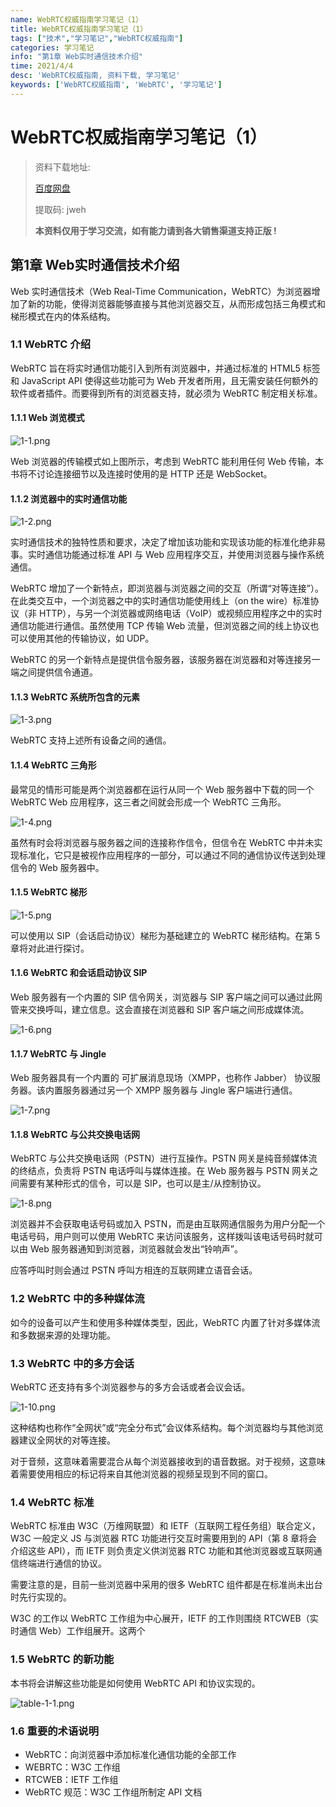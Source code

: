 ```yaml
---
name: WebRTC权威指南学习笔记（1）
title: WebRTC权威指南学习笔记（1）
tags: ["技术","学习笔记","WebRTC权威指南"]
categories: 学习笔记
info: "第1章 Web实时通信技术介绍"
time: 2021/4/4
desc: 'WebRTC权威指南, 资料下载, 学习笔记'
keywords: ['WebRTC权威指南', 'WebRTC', '学习笔记']
---
```


# WebRTC权威指南学习笔记（1）

> 资料下载地址:
>
> [百度网盘](https://pan.baidu.com/s/1c_lgO6C9EKRpJ-YMK4vjTg)
>
> 提取码: jweh
>
> **本资料仅用于学习交流，如有能力请到各大销售渠道支持正版 !**

## 第1章 Web实时通信技术介绍

Web 实时通信技术（Web Real-Time Communication，WebRTC）为浏览器增加了新的功能，使得浏览器能够直接与其他浏览器交互，从而形成包括三角模式和梯形模式在内的体系结构。

### 1.1 WebRTC 介绍

WebRTC 旨在将实时通信功能引入到所有浏览器中，并通过标准的 HTML5 标签和 JavaScript API 使得这些功能可为 Web 开发者所用，且无需安装任何额外的软件或者插件。而要得到所有的浏览器支持，就必须为 WebRTC 制定相关标准。

#### 1.1.1 Web 浏览模式

![1-1.png](./images/1-1.png)

Web 浏览器的传输模式如上图所示，考虑到 WebRTC 能利用任何 Web 传输，本书将不讨论连接细节以及连接时使用的是 HTTP 还是 WebSocket。

#### 1.1.2 浏览器中的实时通信功能

![1-2.png](./images/1-2.png)

实时通信技术的独特性质和要求，决定了增加该功能和实现该功能的标准化绝非易事。实时通信功能通过标准 API 与 Web 应用程序交互，并使用浏览器与操作系统通信。

WebRTC 增加了一个新特点，即浏览器与浏览器之间的交互（所谓“对等连接”）。在此类交互中，一个浏览器之中的实时通信功能使用线上（on the wire）标准协议（非 HTTP），与另一个浏览器或网络电话（VoIP）或视频应用程序之中的实时通信功能进行通信。虽然使用 TCP 传输 Web 流量，但浏览器之间的线上协议也可以使用其他的传输协议，如 UDP。

WebRTC 的另一个新特点是提供信令服务器，该服务器在浏览器和对等连接另一端之间提供信令通道。

#### 1.1.3 WebRTC 系统所包含的元素

![1-3.png](./images/1-3.png)

WebRTC 支持上述所有设备之间的通信。

#### 1.1.4 WebRTC 三角形

最常见的情形可能是两个浏览器都在运行从同一个 Web 服务器中下载的同一个 WebRTC Web 应用程序，这三者之间就会形成一个 WebRTC 三角形。

![1-4.png](./images/1-4.png)

虽然有时会将浏览器与服务器之间的连接称作信令，但信令在 WebRTC 中并未实现标准化，它只是被视作应用程序的一部分，可以通过不同的通信协议传送到处理信令的 Web 服务器中。

#### 1.1.5 WebRTC 梯形

![1-5.png](./images/1-5.png)

可以使用以 SIP（会话启动协议）梯形为基础建立的 WebRTC 梯形结构。在第 5 章将对此进行探讨。

#### 1.1.6 WebRTC 和会话启动协议 SIP

Web 服务器有一个内置的 SIP 信令网关，浏览器与 SIP 客户端之间可以通过此网管来交换呼叫，建立信息。这会直接在浏览器和 SIP 客户端之间形成媒体流。

![1-6.png](./images/1-6.png)

#### 1.1.7 WebRTC 与 Jingle

Web 服务器具有一个内置的 可扩展消息现场（XMPP，也称作 Jabber） 协议服务器。该内置服务器通过另一个 XMPP 服务器与 Jingle 客户端进行通信。

![1-7.png](./images/1-7.png)

#### 1.1.8 WebRTC 与公共交换电话网

WebRTC 与公共交换电话网（PSTN）进行互操作。PSTN 网关是纯音频媒体流的终结点，负责将 PSTN 电话呼叫与媒体连接。在 Web 服务器与 PSTN 网关之间需要有某种形式的信令，可以是 SIP，也可以是主/从控制协议。

![1-8.png](./images/1-8.png)

浏览器并不会获取电话号码或加入 PSTN，而是由互联网通信服务为用户分配一个电话号码，用户则可以使用 WebRTC 来访问该服务，这样拨叫该电话号码时就可以由 Web 服务器通知到浏览器，浏览器就会发出“铃响声”。

应答呼叫时则会通过 PSTN 呼叫方相连的互联网建立语音会话。

### 1.2 WebRTC 中的多种媒体流

如今的设备可以产生和使用多种媒体类型，因此，WebRTC 内置了针对多媒体流和多数据来源的处理功能。

### 1.3 WebRTC 中的多方会话

WebRTC 还支持有多个浏览器参与的多方会话或者会议会话。

![1-10.png](./images/1-10.png)

这种结构也称作“全网状”或“完全分布式”会议体系结构。每个浏览器均与其他浏览器建议全网状的对等连接。

对于音频，这意味着需要混合从每个浏览器接收到的语音数据。对于视频，这意味着需要使用相应的标记将来自其他浏览器的视频呈现到不同的窗口。

### 1.4 WebRTC 标准

WebRTC 标准由 W3C（万维网联盟）和 IETF（互联网工程任务组）联合定义，W3C 一般定义 JS 与浏览器 RTC 功能进行交互时需要用到的 API（第 8 章将会介绍这些 API），而 IETF 则负责定义供浏览器 RTC 功能和其他浏览器或互联网通信终端进行通信的协议。

需要注意的是，目前一些浏览器中采用的很多 WebRTC 组件都是在标准尚未出台时先行实现的。

W3C 的工作以 WebRTC 工作组为中心展开，IETF 的工作则围绕 RTCWEB（实时通信 Web）工作组展开。这两个

### 1.5 WebRTC 的新功能

本书将会讲解这些功能是如何使用 WebRTC API 和协议实现的。

![table-1-1.png](./images/table-1-1.png)

### 1.6 重要的术语说明

- WebRTC：向浏览器中添加标准化通信功能的全部工作
- WEBRTC：W3C 工作组
- RTCWEB：IETF 工作组
- WebRTC 规范：W3C 工作组所制定 API 文档

